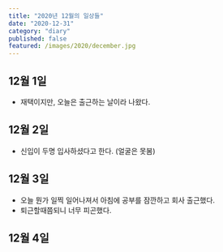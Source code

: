 ```yaml
---
title: "2020년 12월의 일상들"
date: "2020-12-31"
category: "diary"
published: false
featured: /images/2020/december.jpg
---
```


## 12월 1일

- 재택이지만, 오늘은 출근하는 날이라 나왔다.

## 12월 2일

- 신입이 두명 입사하셨다고 한다. (얼굴은 못봄)

## 12월 3일

- 오늘 뭔가 일찍 일어나져서 아침에 공부를 잠깐하고 회사 출근했다.
- 퇴근할때쯤되니 너무 피곤했다.

## 12월 4일
